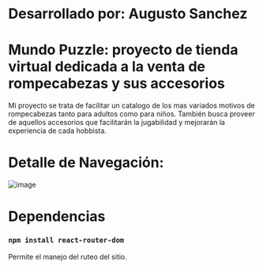 # Desarrollado por: Augusto Sanchez

# Mundo Puzzle: proyecto de tienda virtual dedicada a la venta de rompecabezas y sus accesorios
Mi proyecto se trata de facilitar un catalogo de los mas variados motivos de rompecabezas tanto para adultos como para niños. También busca proveer de aquellos accesorios que facilitarán la jugabilidad y mejorarán la experiencia de cada hobbista.

# Detalle de Navegación:
![image](https://github.com/ausanchez/mundopuzzle/blob/main/src/media/mundopuzzle.gif)

# Dependencias

### `npm install react-router-dom`

Permite el manejo del ruteo del sitio.